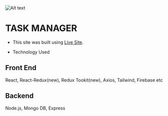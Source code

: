 
<img src="https://i.ibb.co/Bzm0FQ8/Capturfsdfsdfdsfe.jpg" alt="Alt text" title="Optional title">


# TASK MANAGER

- This site was built using [Live Site](https://task-manager-v2-81bdb.web.app/).


- Technology Used

## Front End
React, React-Redux(new), Redux Tookit(new), Axios, Tailwind, Firebase etc

## Backend
Node.js, Mongo DB, Express
